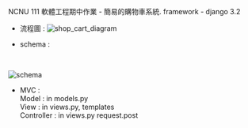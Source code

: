NCNU 111 軟體工程期中作業 - 簡易的購物車系統. framework - django 3.2

- 流程圖 :
![shop_cart_diagram](https://user-images.githubusercontent.com/96759292/198820145-266e9273-3552-4f53-9bdc-c9e8f9fb70d2.png)

- schema : 
<br/>

![schema](https://user-images.githubusercontent.com/96759292/198914052-bb2aa2b6-9d08-43e8-baaa-713fdbb03b60.png)

- MVC : <br/>
Model : in models.py <br/>
View : in views.py, templates <br/>
Controller : in views.py request.post 
